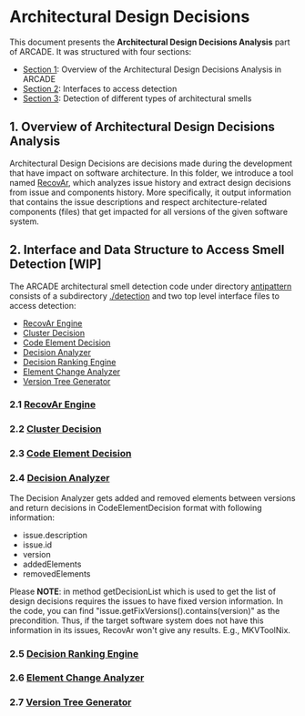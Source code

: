 # Architectural Design Decisions

This document presents the **Architectural Design Decisions Analysis** part of ARCADE.
It was structured with four sections:
- [Section 1](./README.MD/#1-overview-of-architectural-smell-detection-in-arcade): Overview of the Architectural Design Decisions Analysis in ARCADE
- [Section 2](./README.MD/#2-interface-and-data-structure-to-access-smell-detection-wip): Interfaces to access detection
- [Section 3](./README.MD/#3-smell-detection-wip): Detection of different types of architectural smells

## 1. Overview of Architectural Design Decisions Analysis

Architectural Design Decisions are decisions made during the development that have impact on software architecture.
In this folder, we introduce a tool named [RecovAr](./RecovArEngine.java), which analyzes issue history and extract design decisions from issue and components history.
More specifically, it output information that contains the issue descriptions and respect architecture-related components (files) that get impacted for all versions of the given software system.

## 2. Interface and Data Structure to Access Smell Detection \[WIP\]

The ARCADE architectural smell detection code under directory [antipattern](./) consists of a subdirectory [./detection](./detection/) and two top level interface files to access detection:

- [RecovAr Engine](./RecovArEngine.java)
- [Cluster Decision](./ClusterDecision.java)
- [Code Element Decision](./CodeElementDecision.java)
- [Decision Analyzer](./DecisionAnalyzer.java)
- [Decision Ranking Engine](./DecisionRankingEngine.java)
- [Element Change Analyzer](./ElementChangeAnalyzer.java)
- [Version Tree Generator](./VersionTreeGenerator.java)

### 2.1 [RecovAr Engine](./RecovArEngine.java)
### 2.2 [Cluster Decision](./ClusterDecision.java)
### 2.3 [Code Element Decision](./CodeElementDecision.java)
### 2.4 [Decision Analyzer](./DecisionAnalyzer.java)

The Decision Analyzer gets added and removed elements between versions and return decisions in CodeElementDecision format with following information:
- issue.description
- issue.id
- version
- addedElements
- removedElements

Please **NOTE**: in method getDecisionList which is used to get the list of design decisions requires the issues to have fixed version information. 
In the code, you can find "issue.getFixVersions().contains(version)" as the precondition. 
Thus, if the target software system does not have this information in its issues, RecovAr won't give any results. E.g., MKVToolNix.

### 2.5 [Decision Ranking Engine](./DecisionRankingEngine.java)
### 2.6 [Element Change Analyzer](./ElementChangeAnalyzer.java)
### 2.7 [Version Tree Generator](./VersionTreeGenerator.java)
